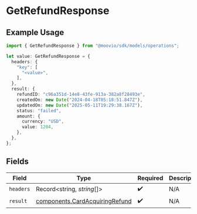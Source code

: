 # GetRefundResponse

## Example Usage

```typescript
import { GetRefundResponse } from "@moovio/sdk/models/operations";

let value: GetRefundResponse = {
  headers: {
    "key": [
      "<value>",
    ],
  },
  result: {
    refundID: "c96a351d-14e8-43fe-913a-382a8f28493e",
    createdOn: new Date("2024-04-18T05:18:51.847Z"),
    updatedOn: new Date("2025-05-11T19:29:38.167Z"),
    status: "failed",
    amount: {
      currency: "USD",
      value: 1204,
    },
  },
};
```

## Fields

| Field                                                                            | Type                                                                             | Required                                                                         | Description                                                                      |
| -------------------------------------------------------------------------------- | -------------------------------------------------------------------------------- | -------------------------------------------------------------------------------- | -------------------------------------------------------------------------------- |
| `headers`                                                                        | Record<string, *string*[]>                                                       | :heavy_check_mark:                                                               | N/A                                                                              |
| `result`                                                                         | [components.CardAcquiringRefund](../../models/components/cardacquiringrefund.md) | :heavy_check_mark:                                                               | N/A                                                                              |